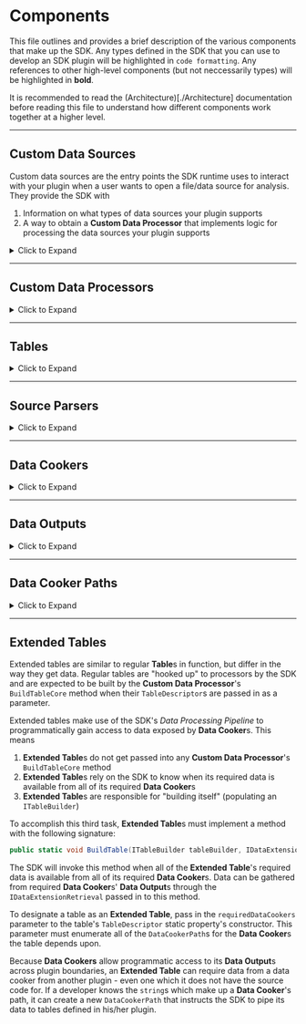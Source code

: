 # Components

This file outlines and provides a brief description of the various components that make up the SDK. 
Any types defined in the SDK that you can use to develop an SDK plugin will be highlighted in `code formatting`. 
Any references to other high-level components (but not neccessarily types) will be highlighted in **bold**.

It is recommended to read the (Architecture)[./Architecture] documentation before reading this file to 
understand how different components work together at a higher level.

----

## Custom Data Sources
Custom data sources are the entry points the SDK runtime uses to interact with your plugin when a user wants to 
open a file/data source for analysis. They provide the SDK with
1) Information on what types of data sources your plugin supports
2) A way to obtain a **Custom Data Processor** that implements logic for processing the data sources your plugin supports

<details>

<summary>Click to Expand</summary>

Under Construction
 
</details>

----

## Custom Data Processors

<details>

<summary>Click to Expand</summary>

Under Construction
 
</details>



----

## Tables

<details>

<summary>Click to Expand</summary>

Under Construction
 
</details>

----

## Source Parsers

<details>

<summary>Click to Expand</summary>

Under Construction
 
</details>

----

## Data Cookers

<details>

<summary>Click to Expand</summary>

Under Construction
 
</details>

----

## Data Outputs

<details>

<summary>Click to Expand</summary>

Under Construction
 
</details>

----

## Data Cooker Paths

<details>

<summary>Click to Expand</summary>

Under Construction
 
</details>

----

## Extended Tables

Extended tables are similar to regular **Table**s in function, but differ in the way they get data. Regular tables
are "hooked up" to processors by the SDK and are expected to be built by the **Custom Data Processor**'s `BuildTableCore` method 
when their `TableDescriptor`s are passed in as a parameter.

Extended tables make use of the SDK's *Data Processing Pipeline* to programmatically gain access to data exposed by 
**Data Cooker**s. This means
1) **Extended Table**s do not get passed into any **Custom Data Processor**'s `BuildTableCore` method
2) **Extended Table**s rely on the SDK to know when its required data is available from all of its required **Data Cooker**s
3) **Extended Table**s are responsible for "building itself" (populating an `ITableBuilder`)

To accomplish this third task, **Extended Table**s must implement a method with the following signature:

```C#
public static void BuildTable(ITableBuilder tableBuilder, IDataExtensionRetrieval tableData)
```

The SDK will invoke this method when all of the **Extended Table**'s required data is available from all of its required **Data Cooker**s. Data 
can be gathered from required **Data Cooker**s' **Data Output**s through the `IDataExtensionRetrieval` passed in to this method.

To designate a table as an **Extended Table**, pass in the `requiredDataCookers` parameter to the table's `TableDescriptor` static property's constructor. 
This parameter must enumerate all of the `DataCookerPath`s for the **Data Cooker**s the table depends upon.

Because **Data Cookers** allow programmatic access to its **Data Output**s across plugin boundaries, an **Extended Table** can require data from 
a data cooker from another plugin - even one which it does not have the source code for. If a developer knows the `string`s which make up a 
**Data Cooker**'s path, it can create a new `DataCookerPath` that instructs the SDK to pipe its data to tables defined in his/her plugin.